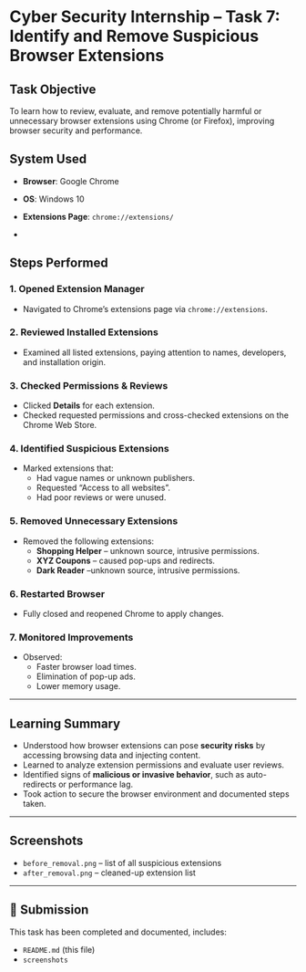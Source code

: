 #  Cyber Security Internship – Task 7: Identify and Remove Suspicious Browser Extensions

##  Task Objective
To learn how to review, evaluate, and remove potentially harmful or unnecessary browser extensions using Chrome (or Firefox), improving browser security and performance.


##  System Used
- **Browser**: Google Chrome  
- **OS**: Windows 10  
- **Extensions Page**: `chrome://extensions/`

- 

##  Steps Performed

### 1. Opened Extension Manager
- Navigated to Chrome’s extensions page via `chrome://extensions`.

### 2. Reviewed Installed Extensions
- Examined all listed extensions, paying attention to names, developers, and installation origin.

### 3. Checked Permissions & Reviews
- Clicked **Details** for each extension.
- Checked requested permissions and cross-checked extensions on the Chrome Web Store.

### 4. Identified Suspicious Extensions
- Marked extensions that:
  - Had vague names or unknown publishers.
  - Requested “Access to all websites”.
  - Had poor reviews or were unused.

### 5. Removed Unnecessary Extensions
- Removed the following extensions:
  - **Shopping Helper** – unknown source, intrusive permissions.
  - **XYZ Coupons** – caused pop-ups and redirects.
  - **Dark Reader** –unknown source, intrusive permissions.


### 6. Restarted Browser
- Fully closed and reopened Chrome to apply changes.

### 7. Monitored Improvements
- Observed:
  - Faster browser load times.
  - Elimination of pop-up ads.
  - Lower memory usage.

---

##  Learning Summary

- Understood how browser extensions can pose **security risks** by accessing browsing data and injecting content.
- Learned to analyze extension permissions and evaluate user reviews.
- Identified signs of **malicious or invasive behavior**, such as auto-redirects or performance lag.
- Took action to secure the browser environment and documented steps taken.

---

## Screenshots
  - `before_removal.png` – list of all suspicious extensions
  - `after_removal.png` – cleaned-up extension list

---

## 🔗 Submission
This task has been completed and documented, includes:
- `README.md` (this file)
- `screenshots`
